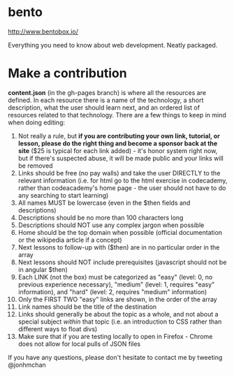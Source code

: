 bento
=====

http://www.bentobox.io/

Everything you need to know about web development. Neatly packaged.

# Make a contribution
**content.json** (in the gh-pages branch) is where all the resources are defined. In each resource there is a name of the technology, a short description, what the user should learn next, and an ordered list of resources related to that technology. There are a few things to keep in mind when doing editing:

1. Not really a rule, but **if you are contributing your own link, tutorial, or lesson, please do the right thing and become a sponsor back at the site** ($25 is typical for each link added) - it's honor system right now, but if there's suspected abuse, it will be made public and your links will be removed
2. Links should be free (no pay walls) and take the user DIRECTLY to the relevant information (i.e. for html go to the html exercise in codecademy, rather than codeacademy's home page - the user should not have to do any searching to start learning)
3. All names MUST be lowercase (even in the $then fields and descriptions)
4. Descriptions should be no more than 100 characters long
5. Descriptions should NOT use any complex jargon when possible
6. Home should be the top domain when possible (official documentation or the wikipedia article if a concept)
7. Next lessons to follow-up with ($then) are in no particular order in the array
8. Next lessons should NOT include prerequisites (javascript should not be in angular $then)
9. Each LINK (not the box) must be categorized as "easy" (level: 0, no previous experience necessary), "medium" (level: 1, requires "easy" information), and "hard" (level: 2, requires "medium" information)
10. Only the FIRST TWO "easy" links are shown, in the order of the array
11. Link names should be the title of the destination
12. Links should generally be about the topic as a whole, and not about a special subject *within* that topic (i.e. an introduction to CSS rather than different ways to float divs)
13. Make sure that if you are testing locally to open in Firefox - Chrome does not allow for local pulls of JSON files

If you have any questions, please don't hesitate to contact me by tweeting @jonhmchan